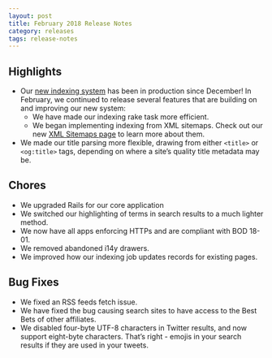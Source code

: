```yaml
---
layout: post
title: February 2018 Release Notes
category: releases
tags: release-notes
---
```


## Highlights
* Our [new indexing system](/blog/searchgov-blog.html) has been in production since December! In February, we continued to release several features that are building on and improving our new system:
    * We have made our indexing rake task more efficient.
    * We began implementing indexing from XML sitemaps. Check out our new [XML Sitemaps page](/blog/sitemaps.html) to learn more about them.
* We made our title parsing more flexible, drawing from either `<title>` or `<og:title>` tags, depending on where a site’s quality title metadata may be.

## Chores
* We upgraded Rails for our core application
* We switched our highlighting of terms in search results to a much lighter method. 
* We now have all apps enforcing HTTPs and are compliant with BOD 18-01.
* We removed abandoned i14y drawers.
* We improved how our indexing job updates records for existing pages.

## Bug Fixes
* We fixed an RSS feeds fetch issue.
* We have fixed the bug causing search sites to have access to the Best Bets of other affiliates.
* We disabled four-byte UTF-8 characters in Twitter results, and now support eight-byte characters. That’s right - emojis in your search results if they are used in your tweets.
